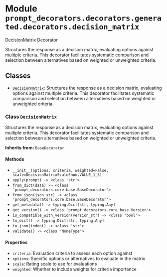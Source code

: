 # Module `prompt_decorators.decorators.generated.decorators.decision_matrix`

DecisionMatrix Decorator

Structures the response as a decision matrix, evaluating options against multiple criteria. This decorator facilitates systematic comparison and selection between alternatives based on weighted or unweighted criteria.

## Classes

- [`DecisionMatrix`](#class-decisionmatrix): Structures the response as a decision matrix, evaluating options against multiple criteria. This decorator facilitates systematic comparison and selection between alternatives based on weighted or unweighted criteria.

### Class `DecisionMatrix`

Structures the response as a decision matrix, evaluating options against multiple criteria. This decorator facilitates systematic comparison and selection between alternatives based on weighted or unweighted criteria.

**Inherits from:** `BaseDecorator`

#### Methods

- `__init__(options, criteria, weighted=False, scale=DecisionMatrixScaleEnum.VALUE_1_5)`
- `apply(prompt) -> <class 'str'>`
- `from_dict(data) -> <class 'prompt_decorators.core.base.BaseDecorator'>`
- `from_json(json_str) -> <class 'prompt_decorators.core.base.BaseDecorator'>`
- `get_metadata() -> typing.Dict[str, typing.Any]`
- `get_version() -> <class 'prompt_decorators.core.base.Version'>`
- `is_compatible_with_version(version_str) -> <class 'bool'>`
- `to_dict() -> typing.Dict[str, typing.Any]`
- `to_json(indent) -> <class 'str'>`
- `validate() -> <class 'NoneType'>`
#### Properties

- `criteria`: Evaluation criteria to assess each option against
- `options`: Specific options or alternatives to evaluate in the matrix
- `scale`: Rating scale to use for evaluations
- `weighted`: Whether to include weights for criteria importance
